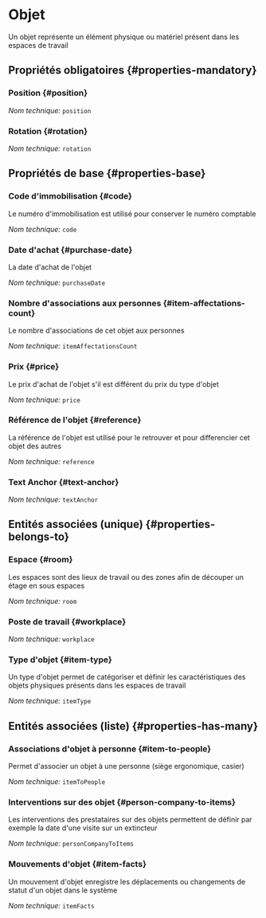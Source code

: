 # Objet
<!--- THIS FILE IS GENERATED PLEASE DO NOT EDIT IT DIRECTLY --->

Un objet représente un élément physique ou matériel présent dans les espaces de travail

<OH code="item"/>




## Propriétés obligatoires {#properties-mandatory}
    
### Position {#position}



*Nom technique:* ```position```
<PH code="item:position"/>

### Rotation {#rotation}



*Nom technique:* ```rotation```
<PH code="item:rotation"/>

    


## Propriétés de base {#properties-base}
    
### Code d'immobilisation {#code}

Le numéro d'immobilisation est utilisé pour conserver le numéro comptable

*Nom technique:* ```code```
<PH code="item:code"/>

### Date d'achat {#purchase-date}

La date d'achat de l'objet

*Nom technique:* ```purchaseDate```
<PH code="item:purchaseDate"/>

### Nombre d'associations aux personnes {#item-affectations-count}

Le nombre d'associations de cet objet aux personnes

*Nom technique:* ```itemAffectationsCount```
<PH code="item:itemAffectationsCount"/>

### Prix {#price}

Le prix d'achat de l'objet s'il est différent du prix du type d'objet

*Nom technique:* ```price```
<PH code="item:price"/>

### Référence de l'objet {#reference}

La référence de l'objet est utilisé pour le retrouver et pour differencier cet objet des autres

*Nom technique:* ```reference```
<PH code="item:reference"/>

### Text Anchor {#text-anchor}



*Nom technique:* ```textAnchor```
<PH code="item:textAnchor"/>

    

## Entités associées (unique) {#properties-belongs-to}

### Espace {#room}

Les espaces sont des lieux de travail ou des zones afin de découper un étage en sous espaces

*Nom technique:* ```room```
<PH code="item:room"/>

### Poste de travail {#workplace}



*Nom technique:* ```workplace```
<PH code="item:workplace"/>

### Type d'objet {#item-type}

Un type d'objet permet de catégoriser et définir les caractéristiques des objets physiques présents dans les espaces de travail

*Nom technique:* ```itemType```
<PH code="item:itemType"/>


## Entités associées (liste) {#properties-has-many}

### Associations d'objet à personne {#item-to-people}

Permet d'associer un objet à une personne (siège ergonomique, casier)

*Nom technique:* ```itemToPeople```
<PH code="item:itemToPeople"/>

### Interventions sur des objet {#person-company-to-items}

Les interventions des prestataires sur des objets permettent de définir par exemple la date d'une visite sur un extincteur

*Nom technique:* ```personCompanyToItems```
<PH code="item:personCompanyToItems"/>

### Mouvements d'objet {#item-facts}

Un mouvement d'objet enregistre les déplacements ou changements de statut d'un objet dans le système

*Nom technique:* ```itemFacts```
<PH code="item:itemFacts"/>




